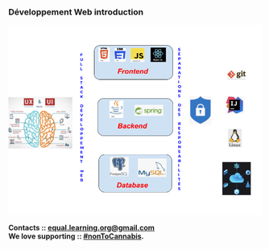 
###                 <b>Développement Web introduction<b> 


![essentials](imgs/fullstack1.png)  



Contacts :: <equal.learning.org@gmail.com>  
We love supporting :: **[#nonToCannabis](#no)**.